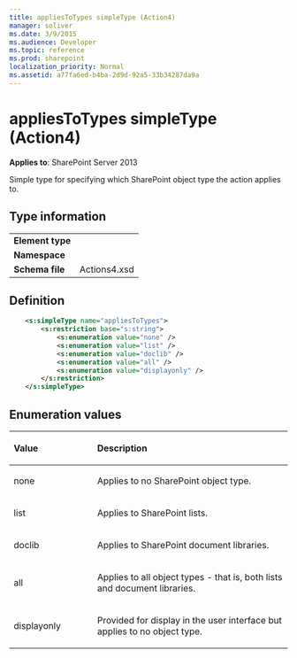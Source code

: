 ```yaml
---
title: appliesToTypes simpleType (Action4)
manager: soliver
ms.date: 3/9/2015
ms.audience: Developer
ms.topic: reference
ms.prod: sharepoint
localization_priority: Normal
ms.assetid: a77fa6ed-b4ba-2d9d-92a5-33b34287da9a
---
```


# appliesToTypes simpleType (Action4)

**Applies to**: SharePoint Server 2013

Simple type for specifying which SharePoint object type the action applies to.

## Type information

|   |   |
|---|---|
| **Element type**  |  |
| **Namespace**     |  |
| **Schema file**   | Actions4.xsd |

## Definition

```XML
    <s:simpleType name="appliesToTypes">
        <s:restriction base="s:string">
            <s:enumeration value="none" />
            <s:enumeration value="list" />
            <s:enumeration value="doclib" />
            <s:enumeration value="all" />
            <s:enumeration value="displayonly" />
        </s:restriction>
    </s:simpleType>
```

## Enumeration values

<table>
<colgroup>
<col width="30%" />
<col width="70%" />
</colgroup>
<thead>
<tr class="header">
<th align="left"><p>Value</p></th>
<th align="left"><p>Description</p></th>
</tr>
</thead>
<tbody>
<tr class="odd">
<td align="left"><p>none</p></td>
<td align="left"><p>Applies to no SharePoint object type.</p></td>
</tr>
<tr class="even">
<td align="left"><p>list</p></td>
<td align="left"><p>Applies to SharePoint lists.</p></td>
</tr>
<tr class="odd">
<td align="left"><p>doclib</p></td>
<td align="left"><p>Applies to SharePoint document libraries.</p></td>
</tr>
<tr class="even">
<td align="left"><p>all</p></td>
<td align="left"><p>Applies to all object types - that is, both lists and document libraries.</p></td>
</tr>
<tr class="odd">
<td align="left"><p>displayonly</p></td>
<td align="left"><p>Provided for display in the user interface but applies to no object type.</p></td>
</tr>
</tbody>
</table>








